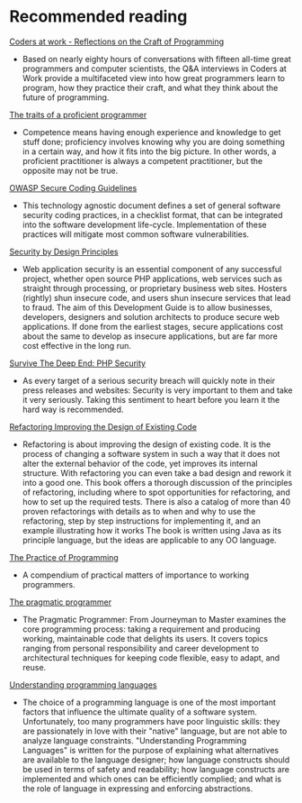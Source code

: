 # Recommended reading #

[Coders at work - Reflections on the Craft of Programming](http://codersatwork.com/)

* Based on nearly eighty hours of conversations with fifteen all-time great programmers and computer scientists, the Q&A interviews in Coders at Work provide a multifaceted view into how great programmers learn to program, how they practice their craft, and what they think about the future of programming.

[The traits of a proficient programmer](https://www.oreilly.com/ideas/the-traits-of-a-proficient-programmer)

* Competence means having enough experience and knowledge to get stuff done; proficiency involves knowing why you are doing something in a certain way, and how it fits into the big picture. In other words, a proficient practitioner is always a competent practitioner, but the opposite may not be true.

[OWASP Secure Coding Guidelines](https://www.owasp.org/images/0/08/OWASP_SCP_Quick_Reference_Guide_v2.pdf)

* This technology agnostic document defines a set of general software security coding practices, in a checklist format, that can be integrated into the software development life-cycle. Implementation of these practices will mitigate most common software vulnerabilities.

[Security by Design Principles](https://www.owasp.org/index.php/Security_by_Design_Principles)

* Web application security is an essential component of any successful project, whether open source PHP applications, web services such as straight through processing, or proprietary business web sites. Hosters (rightly) shun insecure code, and users shun insecure services that lead to fraud. The aim of this Development Guide is to allow businesses, developers, designers and solution architects to produce secure web applications. If done from the earliest stages, secure applications cost about the same to develop as insecure applications, but are far more cost effective in the long run.

[Survive The Deep End: PHP Security](http://phpsecurity.readthedocs.io/en/latest/)

* As every target of a serious security breach will quickly note in their press releases and websites: Security is very important to them and take it very seriously. Taking this sentiment to heart before you learn it the hard way is recommended.

[Refactoring Improving the Design of Existing Code](https://openlibrary.org/books/OL7407595M/Refactoring)

 * Refactoring is about improving the design of existing code. It is the process of changing a software system in such a way that it does not alter the external behavior of the code, yet improves its internal structure. With refactoring you can even take a bad design and rework it into a good one. This book offers a thorough discussion of the principles of refactoring, including where to spot opportunities for refactoring, and how to set up the required tests. There is also a catalog of more than 40 proven refactorings with details as to when and why to use the refactoring, step by step instructions for implementing it, and an example illustrating how it works The book is written using Java as its principle language, but the ideas are applicable to any OO language.

[The Practice of Programming](https://openlibrary.org/works/OL15333872W/The_Practice_of_Programming_%28Addison-Wesley_Professional_Computing_Series%29)

 * A compendium of practical matters of importance to working programmers.

[The pragmatic programmer](https://openlibrary.org/works/OL5748544W/The_pragmatic_programmer)

 * The Pragmatic Programmer: From Journeyman to Master examines the core programming process: taking a requirement and producing working, maintainable code that delights its users. It covers topics ranging from personal responsibility and career development to architectural techniques for keeping code flexible, easy to adapt, and reuse.

[Understanding programming languages](https://openlibrary.org/works/OL1875800W/Understanding_programming_languages)

 * The choice of a programming language is one of the most important factors that influence the ultimate quality of a software system. Unfortunately, too many programmers have poor linguistic skills: they are passionately in love with their "native" language, but are not able to analyze language constraints. "Understanding Programming Languages" is written for the purpose of explaining what alternatives are available to the language designer; how language constructs should be used in terms of safety and readability; how language constructs are implemented and which ones can be efficiently complied; and what is the role of language in expressing and enforcing abstractions.
